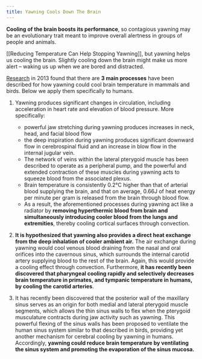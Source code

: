 ```yaml
---
title: Yawning Cools Down The Brain
---
```


**Cooling of the brain boosts its performance**, so contagious yawning may be an evolutionary trait meant to improve overall alertness in groups of people and animals.

[[Reducing Temperature Can Help Stopping Yawning]], but yawning helps us cooling the brain. Slightly cooling down the brain might make us more alert – waking us up when we are bored and distracted.

[Research](https://www.frontiersin.org/articles/10.3389/fnins.2012.00188/full) in 2013 found that there are **3 main processes** have been described for how yawning could cool brain temperature in mammals and birds. Below we apply them specifically to humans.

1. Yawning produces significant changes in circulation, including acceleration in heart rate and elevation of blood pressure. More specifically:
   - powerful jaw stretching during yawning produces increases in neck, head, and facial blood flow
   - the deep inspiration during yawning produces significant downward flow in cerebrospinal fluid and an increase in blow flow in the internal jugular vein.
   - The network of veins within the lateral pterygoid muscle has been described to operate as a peripheral pump, and the powerful and extended contraction of these muscles during yawning acts to squeeze blood from the associated plexus.
   - Brain temperature is consistently 0.2°C higher than that of arterial blood supplying the brain, and that on average, 0.66J of heat energy per minute per gram is released from the brain through blood flow.
   - As a result, the aforementioned processes during yawning act like a radiator by **removing hyperthermic blood from brain and simultaneously introducing cooler blood from the lungs and extremities**, thereby cooling cortical surfaces through convection.

2. **It is hypothesized that yawning also provides a direct heat exchange from the deep inhalation of cooler ambient air.** The air exchange during yawning would cool venous blood draining from the nasal and oral orifices into the cavernous sinus, which surrounds the internal carotid artery supplying blood to the rest of the brain. Again, this would provide a cooling effect through convection. Furthermore, **it has recently been discovered that pharyngeal cooling rapidly and selectively decreases brain temperature in primates, and tympanic temperature in humans, by cooling the carotid arteries**.

3. It has recently been discovered that the posterior wall of the maxillary sinus serves as an origin for both medial and lateral pterygoid muscle segments, which allows the thin sinus walls to flex when the pterygoid musculature contracts during jaw activity such as yawning. This powerful flexing of the sinus walls has been proposed to ventilate the human sinus system similar to that described in birds, providing yet another mechanism for cerebral cooling by yawning in humans. Accordingly, **yawning could reduce brain temperature by ventilating the sinus system and promoting the evaporation of the sinus mucosa.**
